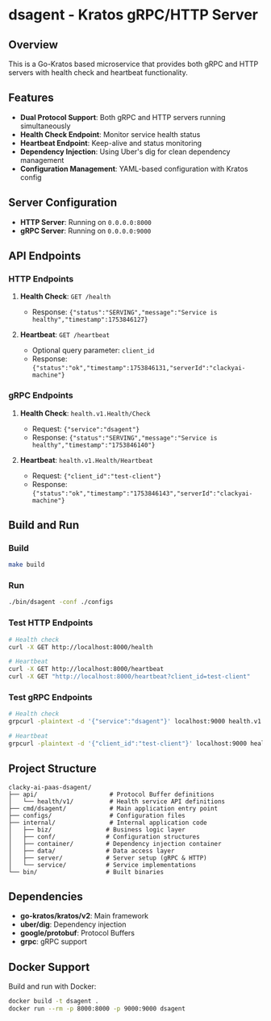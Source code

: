 # dsagent - Kratos gRPC/HTTP Server

## Overview
This is a Go-Kratos based microservice that provides both gRPC and HTTP servers with health check and heartbeat functionality.

## Features
- **Dual Protocol Support**: Both gRPC and HTTP servers running simultaneously
- **Health Check Endpoint**: Monitor service health status
- **Heartbeat Endpoint**: Keep-alive and status monitoring
- **Dependency Injection**: Using Uber's dig for clean dependency management
- **Configuration Management**: YAML-based configuration with Kratos config

## Server Configuration
- **HTTP Server**: Running on `0.0.0.0:8000`
- **gRPC Server**: Running on `0.0.0.0:9000`

## API Endpoints

### HTTP Endpoints
1. **Health Check**: `GET /health`
   - Response: `{"status":"SERVING","message":"Service is healthy","timestamp":1753846127}`

2. **Heartbeat**: `GET /heartbeat`
   - Optional query parameter: `client_id`
   - Response: `{"status":"ok","timestamp":1753846131,"serverId":"clackyai-machine"}`

### gRPC Endpoints
1. **Health Check**: `health.v1.Health/Check`
   - Request: `{"service":"dsagent"}`
   - Response: `{"status":"SERVING","message":"Service is healthy","timestamp":"1753846140"}`

2. **Heartbeat**: `health.v1.Health/Heartbeat`
   - Request: `{"client_id":"test-client"}`
   - Response: `{"status":"ok","timestamp":"1753846143","serverId":"clackyai-machine"}`

## Build and Run

### Build
```bash
make build
```

### Run
```bash
./bin/dsagent -conf ./configs
```

### Test HTTP Endpoints
```bash
# Health check
curl -X GET http://localhost:8000/health

# Heartbeat
curl -X GET http://localhost:8000/heartbeat
curl -X GET "http://localhost:8000/heartbeat?client_id=test-client"
```

### Test gRPC Endpoints
```bash
# Health check
grpcurl -plaintext -d '{"service":"dsagent"}' localhost:9000 health.v1.Health/Check

# Heartbeat
grpcurl -plaintext -d '{"client_id":"test-client"}' localhost:9000 health.v1.Health/Heartbeat
```

## Project Structure
```
clacky-ai-paas-dsagent/
├── api/                    # Protocol Buffer definitions
│   └── health/v1/          # Health service API definitions
├── cmd/dsagent/            # Main application entry point
├── configs/                # Configuration files
├── internal/               # Internal application code
│   ├── biz/               # Business logic layer
│   ├── conf/              # Configuration structures
│   ├── container/         # Dependency injection container
│   ├── data/              # Data access layer
│   ├── server/            # Server setup (gRPC & HTTP)
│   └── service/           # Service implementations
└── bin/                   # Built binaries
```

## Dependencies
- **go-kratos/kratos/v2**: Main framework
- **uber/dig**: Dependency injection
- **google/protobuf**: Protocol Buffers
- **grpc**: gRPC support

## Docker Support
Build and run with Docker:
```bash
docker build -t dsagent .
docker run --rm -p 8000:8000 -p 9000:9000 dsagent
```
